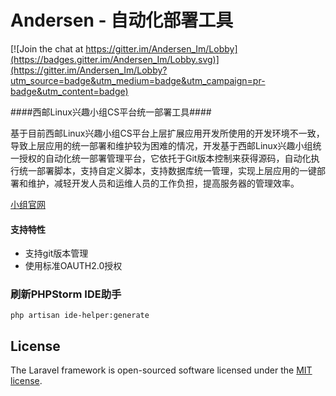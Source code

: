 Andersen - 自动化部署工具
==========================

[![Join the chat at https://gitter.im/Andersen_Im/Lobby](https://badges.gitter.im/Andersen_Im/Lobby.svg)](https://gitter.im/Andersen_Im/Lobby?utm_source=badge&utm_medium=badge&utm_campaign=pr-badge&utm_content=badge)

####西邮Linux兴趣小组CS平台统一部署工具####

基于目前西邮Linux兴趣小组CS平台上层扩展应用开发所使用的开发环境不一致，导致上层应用的统一部署和维护较为困难的情况，开发基于西邮Linux兴趣小组统一授权的自动化统一部署管理平台，它依托于Git版本控制来获得源码，自动化执行统一部署脚本，支持自定义脚本，支持数据库统一管理，实现上层应用的一键部署和维护，减轻开发人员和运维人员的工作负担，提高服务器的管理效率。

[小组官网](https://www.xiyoulinux.org)


#### 支持特性

* 支持git版本管理
* 使用标准OAUTH2.0授权


### 刷新PHPStorm IDE助手

```shell
php artisan ide-helper:generate
```


## License

The Laravel framework is open-sourced software licensed under the [MIT license](http://opensource.org/licenses/MIT).
